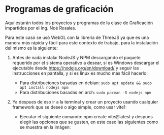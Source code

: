 # Programas de graficación

Aquí estarán todos los proyectos y programas de la clase de Graficación impartidos por el Ing. Noé Rosales.

Para este casó se usó WebGL con la librería de ThreeJS ya que es una manera más rápida y fácil para este contexto de trabajo, para la instalación del mismo es la siguiente:

1. Antes de nada instalar NodeJS y NPM descargando el paquete requerido por el sistema operativo a desear, si es Windows descargar el ejecutable desde https://nodejs.org/en/download/ y seguir las instrucciones en pantalla, y si es linux es mucho más fácil hacerlo:
    - Para distribuciones basadas en debian: ```sudo apt update && sudo apt install nodejs npm```
    - Para distribuciones basadas en arch: ```sudo pacman -S nodejs npm```

2. Ya despues de eso ir a la terminal y crear un proyecto usando cualquier framework que se deseé o algo simple, como usar vite1:
    - Ejecutar el siguiente comando: npm create vite@latest y despues elegir las opciones que se gusten, en este caso las siguientes como se muestra en la imágen: